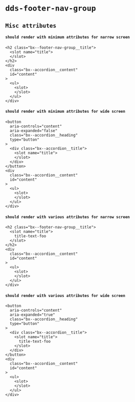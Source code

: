 # `dds-footer-nav-group`

## `Misc attributes`

####   `should render with minimum attributes for narrow screen`

```
<h2 class="bx--footer-nav-group__title">
  <slot name="title">
  </slot>
</h2>
<div
  class="bx--accordion__content"
  id="content"
>
  <ul>
    <slot>
    </slot>
  </ul>
</div>

```

####   `should render with minimum attributes for wide screen`

```
<button
  aria-controls="content"
  aria-expanded="false"
  class="bx--accordion__heading"
  type="button"
>
  <div class="bx--accordion__title">
    <slot name="title">
    </slot>
  </div>
</button>
<div
  class="bx--accordion__content"
  id="content"
>
  <ul>
    <slot>
    </slot>
  </ul>
</div>

```

####   `should render with various attributes for narrow screen`

```
<h2 class="bx--footer-nav-group__title">
  <slot name="title">
    title-text-foo
  </slot>
</h2>
<div
  class="bx--accordion__content"
  id="content"
>
  <ul>
    <slot>
    </slot>
  </ul>
</div>

```

####   `should render with various attributes for wide screen`

```
<button
  aria-controls="content"
  aria-expanded="true"
  class="bx--accordion__heading"
  type="button"
>
  <div class="bx--accordion__title">
    <slot name="title">
      title-text-foo
    </slot>
  </div>
</button>
<div
  class="bx--accordion__content"
  id="content"
>
  <ul>
    <slot>
    </slot>
  </ul>
</div>

```

